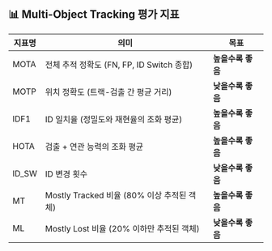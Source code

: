 ## 📊 Multi-Object Tracking 평가 지표

| 지표명  | 의미                                      | 목표       |
|---------|-------------------------------------------|------------|
| MOTA    | 전체 추적 정확도 (FN, FP, ID Switch 종합) | **높을수록 좋음** |
| MOTP    | 위치 정확도 (트랙-검출 간 평균 거리)       | **낮을수록 좋음** |
| IDF1    | ID 일치율 (정밀도와 재현율의 조화 평균)   | **높을수록 좋음** |
| HOTA    | 검출 + 연관 능력의 조화 평균              | **높을수록 좋음** |
| ID_SW   | ID 변경 횟수                              | **낮을수록 좋음** |
| MT      | Mostly Tracked 비율 (80% 이상 추적된 객체) | **높을수록 좋음** |
| ML      | Mostly Lost 비율 (20% 이하만 추적된 객체)  | **낮을수록 좋음** |

